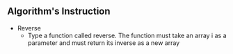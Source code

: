 ## Algorithm's Instruction

- Reverse 
    - Type a function called reverse. The function must take an array i as a 
    parameter and must return its inverse as a new array
